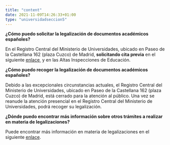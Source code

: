 ```yaml
---
title: "content"
date: 2021-11-09T14:26:33+01:00
type: "universidadseccion5"
---
```

<p><strong>&iquest;Cómo puedo solicitar la legalización de documentos académicos españoles?</strong></p>
<p>En el Registro Central del Ministerio de Universidades, ubicado en Paseo de la Castellana 162 (plaza Cuzco) de Madrid,<span>&nbsp;</span><strong>solicitando cita previa</strong><span>&nbsp;</span>en el siguiente<span>&nbsp;</span><a title="Ir a 'Cita previa', en ventana nueva" href="https://ssweb.seap.minhap.es/icpplus/citar?org=MCIU" target="_blank" rel="noopener">enlace <i class="icon fas fa-external-link-alt"></i></a><span>&nbsp;</span>y en las Altas Inspecciones de Educación.</p>
<p><strong>&iquest;Cómo puedo recoger la legalización de documentos académicos españoles?</strong></p>
<p>Debido a las excepcionales circunstancias actuales, el Registro Central del Ministerio de Universidades, ubicado en Paseo de la Castellana 162 (plaza Cuzco) de Madrid, está cerrado para la atención al público. Una vez se reanude la atención presencial en el Registro Central del Ministerio de Universidades, podrá recoger su legalización.</p>
<p><strong>&iquest;Dónde puedo encontrar más información sobre otros trámites a realizar en materia de legalizaciones?</strong></p>
<p>Puede encontrar más información en materia de legalizaciones en el siguiente<span>&nbsp;</span><a title="Legalización de documentos académicos universitarios" href="{{<siteurl>}}portal-web/sistema-universitario/gestion-de-titulos-universitarios/titulos-universitarios/otros-procedimientos/legalizacion-documento/">enlace</a>.</p>